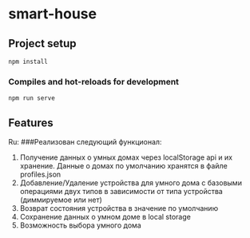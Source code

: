# smart-house

## Project setup
```
npm install
```

### Compiles and hot-reloads for development
```
npm run serve
```


## Features
Ru:
###Реализован следующий функционал:
1. Получение данных о умных домах через localStorage api и  их хранение. Данные о домах по умолчанию хранятся в файле profiles.json 
2. Добавление/Удаление устройства для умного дома c базовыми операциями двух типов в зависимости от типа устройства (диммируемое или нет)
3. Возврат состояния устройства в значение по умолчанию
4. Сохранение данных о умном доме в local storage
5. Возможность выбора умного дома